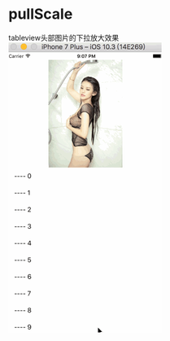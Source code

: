 # pullScale
tableview头部图片的下拉放大效果
![image](https://github.com/syyjay/pullScale/blob/master/下拉放大/ScreenShot/Untitled.gif)
